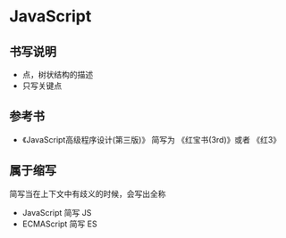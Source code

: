 # JavaScript

## 书写说明

* 点，树状结构的描述
* 只写关键点


## 参考书

* 《JavaScript高级程序设计(第三版)》 简写为 《红宝书(3rd)》或者 《红3》

## 属于缩写

简写当在上下文中有歧义的时候，会写出全称

* JavaScript 简写 JS
* ECMAScript 简写 ES
